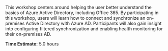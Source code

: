 This workshop centers around helping the user better understand the basics of Azure Active Directory, including Office 365.  By participating in this workshop, users will  learn how to connect and synchronize an on-premises Active Directory with Azure AD.  Participants will also gain insight into configuring filtered synchronization and enabling health monitoring for their on-premises AD.

**Time Estimate:** 5.0 hours